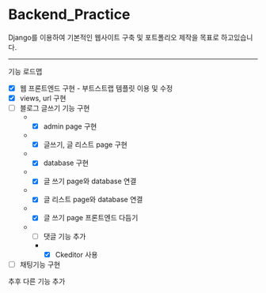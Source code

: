# Backend_Practice


Django를 이용하여 기본적인 웹사이트 구축 및 포트폴리오 제작을 목표로 하고있습니다.


---
기능 로드맵
- [X] 웹 프론트엔드 구현 - 부트스트랩 템플릿 이용 및 수정
- [X] views, url 구현
- [ ] 블로그 글쓰기 기능 구현
  * - [x] admin page 구현
  * - [x] 글쓰기, 글 리스트 page 구현
  * - [x] database 구현
  * - [X] 글 쓰기 page와 database 연결
  * - [X] 글 리스트 page와 database 연결
  * - [X] 글 쓰기 page 프론트엔드 다듬기
  * - [ ] 댓글 기능 추가
    * - [X] Ckeditor 사용
- [ ] 채팅기능 구현

추후 다른 기능 추가
